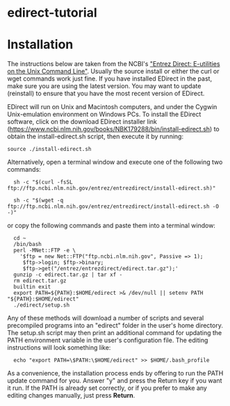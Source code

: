 # edirect-tutorial

# Installation

The instructions below are taken from the NCBI's ["Entrez Direct: E-utilities on the Unix Command Line"](https://www.ncbi.nlm.nih.gov/books/NBK179288/). Usually the source install or either the curl or wget commands work just fine. If you have installed EDirect in the past, make sure you are using the latest version. You may want to update (reinstall) to ensure that you have the most recent version of EDirect.

EDirect will run on Unix and Macintosh computers, and under the Cygwin Unix-emulation environment on Windows PCs. To install the EDirect software, click on the download EDirect installer link (https://www.ncbi.nlm.nih.gov/books/NBK179288/bin/install-edirect.sh) to obtain the install-edirect.sh script, then execute it by running:

```
source ./install-edirect.sh
```

Alternatively, open a terminal window and execute one of the following two commands:

```
  sh -c "$(curl -fsSL ftp://ftp.ncbi.nlm.nih.gov/entrez/entrezdirect/install-edirect.sh)"
```  
```
  sh -c "$(wget -q ftp://ftp.ncbi.nlm.nih.gov/entrez/entrezdirect/install-edirect.sh -O -)"
```

or copy the following commands and paste them into a terminal window:

```
  cd ~
  /bin/bash
  perl -MNet::FTP -e \
    '$ftp = new Net::FTP("ftp.ncbi.nlm.nih.gov", Passive => 1);
     $ftp->login; $ftp->binary;
     $ftp->get("/entrez/entrezdirect/edirect.tar.gz");'
  gunzip -c edirect.tar.gz | tar xf -
  rm edirect.tar.gz
  builtin exit
  export PATH=${PATH}:$HOME/edirect >& /dev/null || setenv PATH "${PATH}:$HOME/edirect"
  ./edirect/setup.sh
  ```
  
Any of these methods will download a number of scripts and several precompiled programs into an "edirect" folder in the user's home directory. The setup.sh script may then print an additional command for updating the PATH environment variable in the user's configuration file. The editing instructions will look something like:

```  
  echo "export PATH=\$PATH:\$HOME/edirect" >> $HOME/.bash_profile
```
  
As a convenience, the installation process ends by offering to run the PATH update command for you. Answer "y" and press the Return key if you want it run. If the PATH is already set correctly, or if you prefer to make any editing changes manually, just press **Return**.
